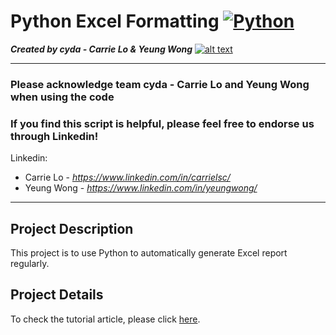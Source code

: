 # Python Excel Formatting [![Python](https://img.shields.io/badge/Program-Python-BLUE)](https://cydalytics.blogspot.com/)
*<b>Created by cyda - Carrie Lo & Yeung Wong</b>*
[![alt text](https://2.bp.blogspot.com/-JDCofS2Pvic/WxQCv_XstyI/AAAAAAAAABM/rWHKnG4ItnMULgmO_tWAuGTNL6kAexJlACK4BGAYYCw/s1000/tight%2Bbanner.png)](https://cydalytics.blogspot.com/)

---------------------------------------------------------------------------------------------
### Please acknowledge <b>team cyda - Carrie Lo and Yeung Wong</b> when using the code

### If you find this script is helpful, please feel free to endorse us through Linkedin!
Linkedin:

* Carrie Lo - *https://www.linkedin.com/in/carrielsc/*
* Yeung Wong - *https://www.linkedin.com/in/yeungwong/*
---------------------------------------------------------------------------------------------
## Project Description
This project is to use Python to automatically generate Excel report regularly.

## Project Details
To check the tutorial article, please click [here](https://medium.com/@yeung_cyda/use-python-to-stylize-the-excel-formatting-58c2db9f90ca?sk=0e88f647fa0cda37a598dbc06ae1c36c).
